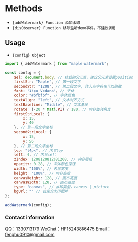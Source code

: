 # Methods

-   `{addWatermark} Function 添加水印`
-   `{disObserver} Function 移除监听demo事件，不建议调用`

## Usage

-   `{config} Object`

```javascript
import { addWatermark } from "maple-watermark";

const config = {
    $el: document.body, // 挂载的父元素，建议父元素设置position
    firstStr: "Maple", // 第一段文字
    secondStr: "1208", // 第二段文字, 传入空字符串可以隐藏
    font: "14px Vedana", // 字体
    color: "#bfbfbf", // 字体颜色
    textAlign: "left", // 文本对齐方式
    textBaseline: "Middle", // 文本基线
    rotate: (-20 * Math.PI) / 180, // 内容旋转角度
    firstStrLocal: {
        x: 15,
        y: 40
    }, // 第一段文字坐标
    secondStrLocal: {
        x: 15,
        y: 56
    }, // 第二段文字坐标
    top: "14px", // 内容top
    left: 0, // 内容left
    zIndex: 1208120812081208, // 内容层级
    opacity: 0.28, // 字体颜色深浅
    width: "100%", // 内容宽度
    height: "100%", // 内容高度
    canvasHeight: 128, // 画布高度
    canvasWidth: 128, // 画布宽度
    type: "canvas", // 水印类型，canvas | picture
    bgUrl: "" // 自定义水印图片
};

addWatermark(config);
```

### Contact information

QQ：1330713179 WeChat：HF15243886475 Email：fenghu0913@gmail.com
